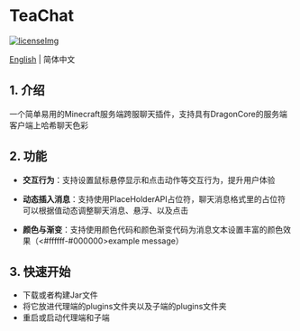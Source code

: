 # TeaChat

[![licenseImg](https://camo.githubusercontent.com/493691215cbc07b735ecb9f8920f5569166ec72eb89a9c2d17c8ab17814eda43/68747470733a2f2f696d672e736869656c64732e696f2f6769746875622f6c6963656e73652f506c616365686f6c6465724150492f506c616365686f6c6465724150492e737667)](https://github.com/PlaceholderAPI/PlaceholderAPI/blob/master/LICENSE)

[English](https://github.com/TeaNiko/TeaChat/blob/main/README.md) | 简体中文

## 1. 介绍

​	一个简单易用的Minecraft服务端跨服聊天插件，支持具有DragonCore的服务端客户端上哈希聊天色彩

## 2. 功能

- **交互行为**：支持设置鼠标悬停显示和点击动作等交互行为，提升用户体验

- **动态插入消息**：支持使用PlaceHolderAPI占位符，聊天消息格式里的占位符可以根据值动态调整聊天消息、悬浮、以及点击

- **颜色与渐变**：支持使用颜色代码和颜色渐变代码为消息文本设置丰富的颜色效果（<#ffffff-#000000>example message<end>）

## 3. 快速开始

- 下载或者构建Jar文件
- 将它放进代理端的plugins文件夹以及子端的plugins文件夹
- 重启或启动代理端和子端
